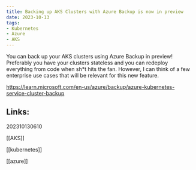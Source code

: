 ```yaml
---
title: Backing up AKS Clusters with Azure Backup is now in preview
date: 2023-10-13
tags:
- Kubernetes
- Azure
- AKS
---
```


You can back up your AKS clusters using Azure Backup in preview! Preferably you have your clusters stateless and you can redeploy everything from code when sh*t hits the fan. However, I can think of a few enterprise use cases that will be relevant for this new feature.

https://learn.microsoft.com/en-us/azure/backup/azure-kubernetes-service-cluster-backup


## Links:

202310130610

[[AKS]]

[[kubernetes]]

[[azure]]
